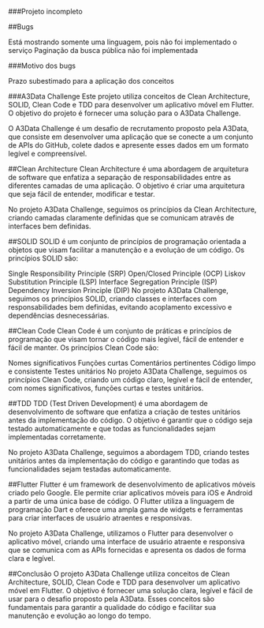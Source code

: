 ###Projeto incompleto

##Bugs

Está mostrando somente uma linguagem, pois não foi implementado o serviço
Paginação da busca pública não foi implementada

###Motivo dos bugs

Prazo subestimado para a aplicação dos conceitos

###A3Data Challenge
Este projeto utiliza conceitos de Clean Architecture, SOLID, Clean Code e TDD para desenvolver um aplicativo móvel em Flutter. O objetivo do projeto é fornecer uma solução para o A3Data Challenge.

O A3Data Challenge é um desafio de recrutamento proposto pela A3Data, que consiste em desenvolver uma aplicação que se conecte a um conjunto de APIs do GitHub, colete dados e apresente esses dados em um formato legível e compreensível.

##Clean Architecture
Clean Architecture é uma abordagem de arquitetura de software que enfatiza a separação de responsabilidades entre as diferentes camadas de uma aplicação. O objetivo é criar uma arquitetura que seja fácil de entender, modificar e testar.

No projeto A3Data Challenge, seguimos os princípios da Clean Architecture, criando camadas claramente definidas que se comunicam através de interfaces bem definidas.

##SOLID
SOLID é um conjunto de princípios de programação orientada a objetos que visam facilitar a manutenção e a evolução de um código. Os princípios SOLID são:

Single Responsibility Principle (SRP)
Open/Closed Principle (OCP)
Liskov Substitution Principle (LSP)
Interface Segregation Principle (ISP)
Dependency Inversion Principle (DIP)
No projeto A3Data Challenge, seguimos os princípios SOLID, criando classes e interfaces com responsabilidades bem definidas, evitando acoplamento excessivo e dependências desnecessárias.

##Clean Code
Clean Code é um conjunto de práticas e princípios de programação que visam tornar o código mais legível, fácil de entender e fácil de manter. Os princípios Clean Code são:

Nomes significativos
Funções curtas
Comentários pertinentes
Código limpo e consistente
Testes unitários
No projeto A3Data Challenge, seguimos os princípios Clean Code, criando um código claro, legível e fácil de entender, com nomes significativos, funções curtas e testes unitários.

##TDD
TDD (Test Driven Development) é uma abordagem de desenvolvimento de software que enfatiza a criação de testes unitários antes da implementação do código. O objetivo é garantir que o código seja testado automaticamente e que todas as funcionalidades sejam implementadas corretamente.

No projeto A3Data Challenge, seguimos a abordagem TDD, criando testes unitários antes da implementação do código e garantindo que todas as funcionalidades sejam testadas automaticamente.

##Flutter
Flutter é um framework de desenvolvimento de aplicativos móveis criado pelo Google. Ele permite criar aplicativos móveis para iOS e Android a partir de uma única base de código. O Flutter utiliza a linguagem de programação Dart e oferece uma ampla gama de widgets e ferramentas para criar interfaces de usuário atraentes e responsivas.

No projeto A3Data Challenge, utilizamos o Flutter para desenvolver o aplicativo móvel, criando uma interface de usuário atraente e responsiva que se comunica com as APIs fornecidas e apresenta os dados de forma clara e legível.

##Conclusão
O projeto A3Data Challenge utiliza conceitos de Clean Architecture, SOLID, Clean Code e TDD para desenvolver um aplicativo móvel em Flutter. O objetivo é fornecer uma solução clara, legível e fácil de usar para o desafio proposto pela A3Data. Esses conceitos são fundamentais para garantir a qualidade do código e facilitar sua manutenção e evolução ao longo do tempo.